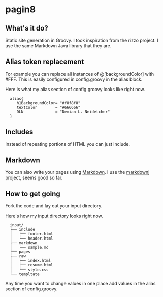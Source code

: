 pagin8
==============================================

What's it do?
----------------------------------------------
Static site generation in Groovy.  I took inspiration from the rizzo project.
I use the same Markdown Java library that they are.

Alias token replacement
-----
For example you can replace all instances of @[backgroundColor] with #FFF.
This is easily configured in config.groovy in the alias block.

Here is what my alias section of config.groovy looks like right now.

      alias{
         h1BackgroundColor= "#f8f8f8"
         textColor        = "#666666"
         DLN              = "Demian L. Neidetcher"
      }


Includes
-----
Instead of repeating portions of HTML you can just include.
    <!--include:footer.html-->


Markdown
-----
You can also write your pages using [Markdown](http://daringfireball.net/projects/markdown/).
I use the [markdownj](http://markdownj.org/quickstart.html) project, seems good so far.


How to get going
----------------------------------------------

Fork the code and lay out your input directory.

Here's how my input directory looks right now.

      input/
      ├── include
      │   ├── footer.html
      │   └── header.html
      ├── markdown
      │   └── sample.md
      ├── pages
      ├── raw
      │   ├── index.html
      │   ├── resume.html
      │   └── style.css
      └── templtate

Any time you want to change values in one place add values in the alias section of
config.groovy.

